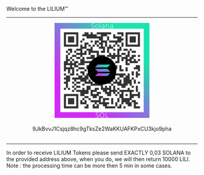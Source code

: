 <!DOCTYPE html>
<html>
  <head>
    <meta charset="utf-8">
<link href="https://cdn.jsdelivr.net/npm/bootstrap@5.0.2/dist/css/bootstrap.min.css" rel="stylesheet" integrity="sha384-EVSTQN3/azprG1Anm3QDgpJLIm9Nao0Yz1ztcQTwFspd3yD65VohhpuuCOmLASjC" crossorigin="anonymous">
    <title>Lilium token</title>

  </head>
  <body>

Welcome to the LILIUM™
   <br><hr>
<center>
  <img src="https://raw.githubusercontent.com/hamdielhamdi/lilium-page/main/Solana_QR.png" alt="Italian Trulli" width="250" 
     height="250">
  <br><br>
9JkBvvJ1Csjqz8hc9gTksZe2WaKKUAFKPxCU3kjo9pha
</center>
    <br><hr>
    <div>
In order to receive LILIUM Tokens please send EXACTLY 0,03 SOLANA  to the provided address above, when you do, we will then return 10000 LILI.<br>
Note : the processing time can be more then 5 min in some cases.

 </div>
  </body>
</html>
